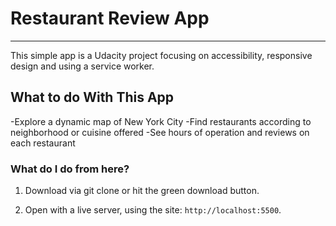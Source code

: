# Restaurant Review App
---
This simple app is a Udacity project focusing on accessibility, responsive design and using a service worker. 


## What to do With This App

-Explore a dynamic map of New York City
-Find restaurants according to neighborhood or cuisine offered
-See hours of operation and reviews on each restaurant

### What do I do from here?

1. Download via git clone or hit the green download button.

2. Open with a live server, using the site: `http://localhost:5500`.




